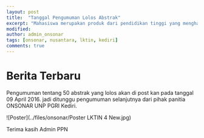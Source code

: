 ```yaml
---
layout: post
title:  "Tanggal Pengumuman Lolos Abstrak"
excerpt: "Mahasiswa merupakan produk dari pendidikan tinggi yang menghasilkan lulusan yang mempunyai sikap kecendekiawanan. Sikap tersebut meliputi sikap sebagai penemu, pemadu, penerap, serta sebagai pengembang IPTEKS. Untuk itu, mahasiswa yang merupakan salah satu kelompok masyarakat ilmiah harus mempunyai ciri kehidupan akademis yang dinamis."
modified: 
author: admin_onsonar
tags: [onsonar, nusantara, lktin, kediri]
comments: true
---
```

# Berita Terbaru

Pengumuman tentang 50 abstrak yang lolos akan di post kan pada tanggal 09 April 2016.
jadi ditunggu pengumuman selanjutnya dari pihak panitia ONSONAR UNP PGRI Kediri.

![Poster](../files/onsonar/Poster LKTIN 4 New.jpg)

Terima kasih
Admin PPN
